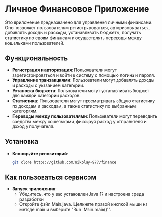 # Личное Финансовое Приложение

Это приложение предназначено для управления личными финансами. Оно позволяет пользователям регистрироваться, авторизовываться, добавлять доходы и расходы, устанавливать бюджеты, получать статистику по своим финансам и осуществлять переводы между кошельками пользователей.

## Функциональность

- **Регистрация и авторизация**: Пользователи могут зарегистрироваться и войти в систему с помощью логина и пароля.
- **Управление транзакциями**: Пользователи могут добавлять доходы и расходы с указанием категории.
- **Установка бюджета**: Пользователи могут устанавливать бюджет для каждой категории расходов.
- **Статистика**: Пользователи могут просматривать общую статистику по доходам и расходам, а также статистику по выбранным категориям.
- **Переводы между пользователями**: Пользователи могут переводить средства между кошельками, фиксируя расход у отправителя и доход у получателя.

## Установка

- **Клонируйте репозиторий**:
   ```bash
   git clone https://github.com/nikolay-977/finance

## Как пользоваться сервисом

- **Запуск приложения**:
    - Убедитесь, что у вас установлен Java 17 и настроена среда разработки.
    - Откройте файл Main.java. Щелкните правой кнопкой мыши на методе main и выберите "Run 'Main.main()'".
